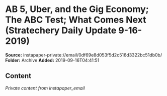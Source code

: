 # AB 5, Uber, and the Gig Economy; The ABC Test; What Comes Next (Stratechery Daily Update 9-16-2019)

**Source:** instapaper-private://email/0df69e8d053f5d2c516d3322bc51db0b/
**Folder:** Archive
**Added:** 2019-09-16T04:41:51




## Content
*Private content from instapaper_email*
